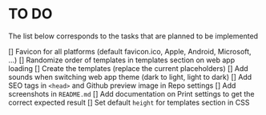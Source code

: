 # TO DO
The list below corresponds to the tasks that are planned to be implemented

[] Favicon for all platforms (default favicon.ico, Apple, Android, Microsoft, ...)
[] Randomize order of templates in templates section on web app loading
[] Create the templates (replace the current placeholders)
[] Add sounds when switching web app theme (dark to light, light to dark)
[] Add SEO tags in `<head>` and Github preview image in Repo settings
[] Add screenshots in `README.md`
[] Add documentation on Print settings to get the correct expected result
[] Set default `height` for templates section in CSS